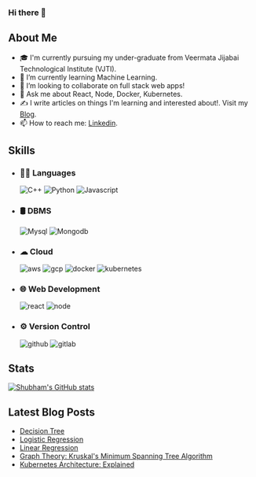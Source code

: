 ### Hi there 👋


## About Me

- 🎓 I'm currently pursuing my under-graduate from Veermata Jijabai Technological Institute (VJTI).
- 🌱 I’m currently learning Machine Learning.
- 👯 I’m looking to collaborate on full stack web apps!
- 💬 Ask me about React, Node, Docker, Kubernetes.
- ✍ I write articles on things I'm learning and interested about!. Visit my [Blog](https://shubham4443.hashnode.dev/).
- 📫 How to reach me: [Linkedin](https://www.linkedin.com/in/shubham-nazare-a23535190/).

## Skills
- ### 👩‍💻 Languages


  ![C++](https://img.shields.io/badge/C%2B%2B-00599C?style=for-the-badge&logo=c%2B%2B&logoColor=white)
  ![Python](https://img.shields.io/badge/Python-FFD43B?style=for-the-badge&logo=python&logoColor=darkgreen)
  ![Javascript](https://img.shields.io/badge/JavaScript-323330?style=for-the-badge&logo=javascript&logoColor=F7DF1E)

- ### 🛢 DBMS
  ![Mysql](https://img.shields.io/badge/MySQL-00000F?style=for-the-badge&logo=mysql&logoColor=white)
  ![Mongodb](https://img.shields.io/badge/MongoDB-4EA94B?style=for-the-badge&logo=mongodb&logoColor=white)

- ### ☁ Cloud
  ![aws](https://img.shields.io/badge/Amazon_AWS-232F3E?style=for-the-badge&logo=amazon-aws&logoColor=white)
  ![gcp](https://img.shields.io/badge/Google_Cloud-4285F4?style=for-the-badge&logo=google-cloud&logoColor=white)
  ![docker](https://img.shields.io/badge/Docker-2CA5E0?style=for-the-badge&logo=docker&logoColor=white)
  ![kubernetes](https://img.shields.io/badge/kubernetes-326ce5.svg?&style=for-the-badge&logo=kubernetes&logoColor=white)

- ### 🌐 Web Development
  ![react](https://img.shields.io/badge/React-20232A?style=for-the-badge&logo=react&logoColor=61DAFB)
  ![node](https://img.shields.io/badge/Node.js-339933?style=for-the-badge&logo=nodedotjs&logoColor=white)

- ### ⚙️ Version Control
  ![github](https://img.shields.io/badge/GitHub-100000?style=for-the-badge&logo=github&logoColor=white)
  ![gitlab](https://img.shields.io/badge/GitLab-330F63?style=for-the-badge&logo=gitlab&logoColor=white)
  
## Stats
[![Shubham's GitHub stats](https://github-readme-stats.vercel.app/api?username=shubham4443&count_private=true&show_icons=true)](https://github.com/shubham4443)

## Latest Blog Posts
<!-- BLOG-POST-LIST:START -->
- [Decision Tree](https://shubham4443.hashnode.dev/decision-tree)
- [Logistic Regression](https://shubham4443.hashnode.dev/logistic-regression)
- [Linear Regression](https://shubham4443.hashnode.dev/linear-regression)
- [Graph Theory: Kruskal&#39;s Minimum Spanning Tree Algorithm](https://shubham4443.hashnode.dev/graph-theory-kruskals-minimum-spanning-tree-algorithm)
- [Kubernetes Architecture: Explained](https://shubham4443.hashnode.dev/kubernetes-architecture-explained)
<!-- BLOG-POST-LIST:END -->

